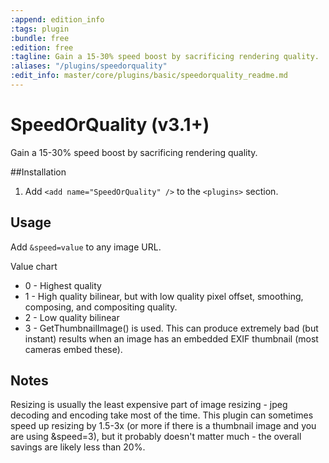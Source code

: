 ```yaml
---
:append: edition_info
:tags: plugin
:bundle: free
:edition: free
:tagline: Gain a 15-30% speed boost by sacrificing rendering quality.
:aliases: "/plugins/speedorquality"
:edit_info: master/core/plugins/basic/speedorquality_readme.md
---
```


# SpeedOrQuality (v3.1+)

Gain a 15-30% speed boost by sacrificing rendering quality.


##Installation

1. Add `<add name="SpeedOrQuality" />` to the `<plugins>` section.


## Usage

Add `&speed=value` to any image URL. 

Value chart

* 0 - Highest quality
* 1 - High quality bilinear, but with low quality pixel offset, smoothing, composing, and compositing quality.
* 2 - Low quality bilinear
* 3 - GetThumbnailImage() is used. This can produce extremely bad (but instant) results when an image has an embedded EXIF thumbnail (most cameras embed these).

## Notes

Resizing is usually the least expensive part of image resizing - jpeg decoding and encoding take most of the time. This plugin can sometimes speed up resizing by 1.5-3x (or more if there is a thumbnail image and you are using &speed=3), but it probably doesn't matter much - the overall savings are likely less than 20%.